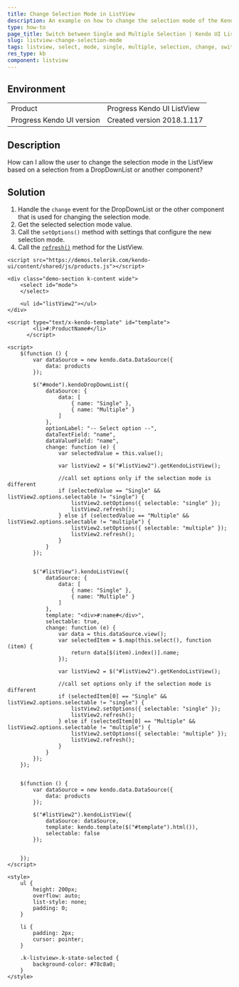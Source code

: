 ```yaml
---
title: Change Selection Mode in ListView
description: An example on how to change the selection mode of the Kendo UI ListView.
type: how-to
page_title: Switch between Single and Multiple Selection | Kendo UI ListView
slug: listview-change-selection-mode
tags: listview, select, mode, single, multiple, selection, change, switch, dynamic,
res_type: kb
component: listview
---
```


## Environment

<table>
 <tr>
  <td>Product</td>
  <td>Progress Kendo UI ListView</td>
 </tr>
 <tr>
  <td>Progress Kendo UI version</td>
  <td>Created version 2018.1.117</td>
 </tr>
</table>

## Description

How can I allow the user to change the selection mode in the ListView based on a selection from a DropDownList or another component?

## Solution

1. Handle the `change` event for the DropDownList or the other component that is used for changing the selection mode.
1. Get the selected selection mode value.
1. Call the `setOptions()` method with settings that configure the new selection mode.
1. Call the [`refresh()`](https://docs.telerik.com/kendo-ui/api/javascript/ui/listview#methods-refresh) method for the ListView.

```dojo
<script src="https://demos.telerik.com/kendo-ui/content/shared/js/products.js"></script>

<div class="demo-section k-content wide">
    <select id="mode">
    </select>

    <ul id="listView2"></ul>
</div>

<script type="text/x-kendo-template" id="template">
        <li>#:ProductName#</li>
      </script>

<script>
    $(function () {
        var dataSource = new kendo.data.DataSource({
            data: products
        });

        $("#mode").kendoDropDownList({
            dataSource: {
                data: [
                    { name: "Single" },
                    { name: "Multiple" }
                ]
            },
            optionLabel: "-- Select option --",
            dataTextField: "name",
            dataValueField: "name",
            change: function (e) {
                var selectedValue = this.value();

                var listView2 = $("#listView2").getKendoListView();

                //call set options only if the selection mode is different
                if (selectedValue == "Single" && listView2.options.selectable != "single") {
                    listView2.setOptions({ selectable: "single" });
                    listView2.refresh();
                } else if (selectedValue == "Multiple" && listView2.options.selectable != "multiple") {
                    listView2.setOptions({ selectable: "multiple" });
                    listView2.refresh();
                }
            }
        });


        $("#listView").kendoListView({
            dataSource: {
                data: [
                    { name: "Single" },
                    { name: "Multiple" }
                ]
            },
            template: "<div>#:name#</div>",
            selectable: true,
            change: function (e) {
                var data = this.dataSource.view();
                var selectedItem = $.map(this.select(), function (item) {
                    return data[$(item).index()].name;
                });

                var listView2 = $("#listView2").getKendoListView();

                //call set options only if the selection mode is different
                if (selectedItem[0] == "Single" && listView2.options.selectable != "single") {
                    listView2.setOptions({ selectable: "single" });
                    listView2.refresh();
                } else if (selectedItem[0] == "Multiple" && listView2.options.selectable != "multiple") {
                    listView2.setOptions({ selectable: "multiple" });
                    listView2.refresh();
                }
            }
        });
    });


    $(function () {
        var dataSource = new kendo.data.DataSource({
            data: products
        });

        $("#listView2").kendoListView({
            dataSource: dataSource,
            template: kendo.template($("#template").html()),
            selectable: false
        });


    });
</script>

<style>
    ul {
        height: 200px;
        overflow: auto;
        list-style: none;
        padding: 0;
    }

    li {
        padding: 2px;
        cursor: pointer;
    }

    .k-listview>.k-state-selected {
        background-color: #78c8a0;
    }
</style>
```
